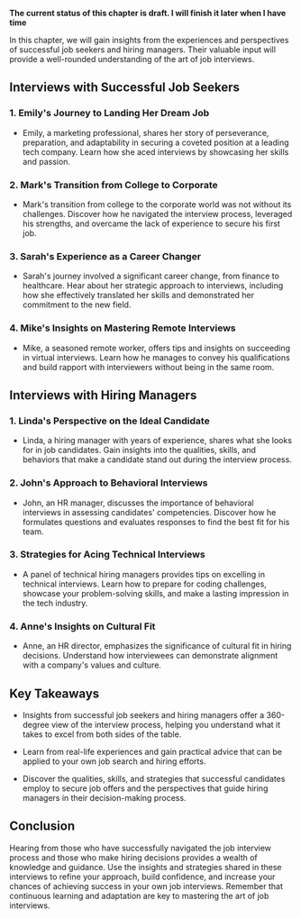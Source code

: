 **The current status of this chapter is draft. I will finish it later when I have time**

In this chapter, we will gain insights from the experiences and perspectives of successful job seekers and hiring managers. Their valuable input will provide a well-rounded understanding of the art of job interviews.

Interviews with Successful Job Seekers
--------------------------------------

### **1. Emily's Journey to Landing Her Dream Job**

* Emily, a marketing professional, shares her story of perseverance, preparation, and adaptability in securing a coveted position at a leading tech company. Learn how she aced interviews by showcasing her skills and passion.

### **2. Mark's Transition from College to Corporate**

* Mark's transition from college to the corporate world was not without its challenges. Discover how he navigated the interview process, leveraged his strengths, and overcame the lack of experience to secure his first job.

### **3. Sarah's Experience as a Career Changer**

* Sarah's journey involved a significant career change, from finance to healthcare. Hear about her strategic approach to interviews, including how she effectively translated her skills and demonstrated her commitment to the new field.

### **4. Mike's Insights on Mastering Remote Interviews**

* Mike, a seasoned remote worker, offers tips and insights on succeeding in virtual interviews. Learn how he manages to convey his qualifications and build rapport with interviewers without being in the same room.

Interviews with Hiring Managers
-------------------------------

### **1. Linda's Perspective on the Ideal Candidate**

* Linda, a hiring manager with years of experience, shares what she looks for in job candidates. Gain insights into the qualities, skills, and behaviors that make a candidate stand out during the interview process.

### **2. John's Approach to Behavioral Interviews**

* John, an HR manager, discusses the importance of behavioral interviews in assessing candidates' competencies. Discover how he formulates questions and evaluates responses to find the best fit for his team.

### **3. Strategies for Acing Technical Interviews**

* A panel of technical hiring managers provides tips on excelling in technical interviews. Learn how to prepare for coding challenges, showcase your problem-solving skills, and make a lasting impression in the tech industry.

### **4. Anne's Insights on Cultural Fit**

* Anne, an HR director, emphasizes the significance of cultural fit in hiring decisions. Understand how interviewees can demonstrate alignment with a company's values and culture.

Key Takeaways
-------------

* Insights from successful job seekers and hiring managers offer a 360-degree view of the interview process, helping you understand what it takes to excel from both sides of the table.

* Learn from real-life experiences and gain practical advice that can be applied to your own job search and hiring efforts.

* Discover the qualities, skills, and strategies that successful candidates employ to secure job offers and the perspectives that guide hiring managers in their decision-making process.

Conclusion
----------

Hearing from those who have successfully navigated the job interview process and those who make hiring decisions provides a wealth of knowledge and guidance. Use the insights and strategies shared in these interviews to refine your approach, build confidence, and increase your chances of achieving success in your own job interviews. Remember that continuous learning and adaptation are key to mastering the art of job interviews.
